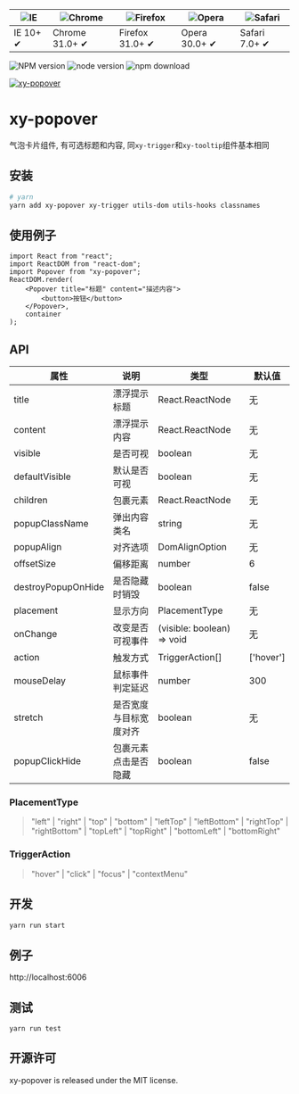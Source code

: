 | ![IE](https://github.com/alrra/browser-logos/blob/master/src/edge/edge_48x48.png?raw=true) | ![Chrome](https://github.com/alrra/browser-logos/blob/master/src/chrome/chrome_48x48.png?raw=true) | ![Firefox](https://github.com/alrra/browser-logos/blob/master/src/firefox/firefox_48x48.png?raw=true) | ![Opera](https://github.com/alrra/browser-logos/blob/master/src/opera/opera_48x48.png?raw=true) | ![Safari](https://github.com/alrra/browser-logos/blob/master/src/safari/safari_48x48.png?raw=true) |
| ------------------------------------------------------------------------------------------ | -------------------------------------------------------------------------------------------------- | ----------------------------------------------------------------------------------------------------- | ----------------------------------------------------------------------------------------------- | -------------------------------------------------------------------------------------------------- |
| IE 10+ ✔                                                                                   | Chrome 31.0+ ✔                                                                                     | Firefox 31.0+ ✔                                                                                       | Opera 30.0+ ✔                                                                                   | Safari 7.0+ ✔                                                                                      |

![NPM version](http://img.shields.io/npm/v/xy-popover.svg?style=flat-square)
![node version](https://img.shields.io/badge/node.js-%3E=_0.10-green.svg?style=flat-square)
![npm download](https://img.shields.io/npm/dm/xy-popover.svg?style=flat-square)

[![xy-popover](https://nodei.co/npm/xy-popover.png)](https://npmjs.org/package/xy-popover)

# xy-popover

气泡卡片组件, 有可选标题和内容, 同`xy-trigger`和`xy-tooltip`组件基本相同

## 安装

```bash
# yarn
yarn add xy-popover xy-trigger utils-dom utils-hooks classnames
```

## 使用例子

```tsx
import React from "react";
import ReactDOM from "react-dom";
import Popover from "xy-popover";
ReactDOM.render(
    <Popover title="标题" content="描述内容">
        <button>按钮</button>
    </Popover>,
    container
);
```

## API

| 属性               | 说明                   | 类型                       | 默认值    |
| ------------------ | ---------------------- | -------------------------- | --------- |
| title              | 漂浮提示标题           | React.ReactNode            | 无        |
| content            | 漂浮提示内容           | React.ReactNode            | 无        |
| visible            | 是否可视               | boolean                    | 无        |
| defaultVisible     | 默认是否可视           | boolean                    | 无        |
| children           | 包裹元素               | React.ReactNode            | 无        |
| popupClassName     | 弹出内容类名           | string                     | 无        |
| popupAlign         | 对齐选项               | DomAlignOption             | 无        |
| offsetSize         | 偏移距离               | number                     | 6         |
| destroyPopupOnHide | 是否隐藏时销毁         | boolean                    | false     |
| placement          | 显示方向               | PlacementType              | 无        |
| onChange           | 改变是否可视事件       | (visible: boolean) => void | 无        |
| action             | 触发方式               | TriggerAction[]            | ['hover'] |
| mouseDelay         | 鼠标事件判定延迟       | number                     | 300       |
| stretch            | 是否宽度与目标宽度对齐 | boolean                    | 无        |
| popupClickHide     | 包裹元素点击是否隐藏   | boolean                    | false     |

### PlacementType

> "left" | "right" | "top" | "bottom" | "leftTop" | "leftBottom" | "rightTop" | "rightBottom" | "topLeft" | "topRight" | "bottomLeft" | "bottomRight"

### TriggerAction

> "hover" | "click" | "focus" | "contextMenu"

## 开发

```sh
yarn run start
```

## 例子

http://localhost:6006

## 测试

```
yarn run test
```

## 开源许可

xy-popover is released under the MIT license.
